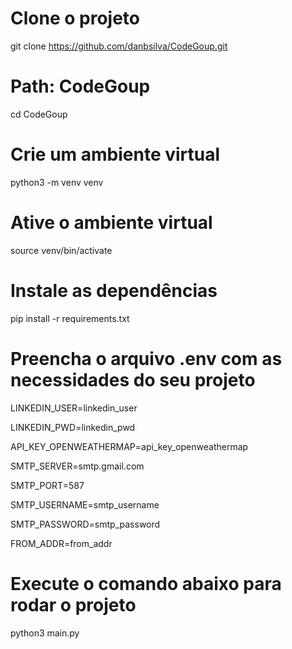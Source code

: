 # Clone o projeto
git clone https://github.com/danbsilva/CodeGoup.git

# Path: CodeGoup
cd CodeGoup 

# Crie um ambiente virtual
python3 -m venv venv

# Ative o ambiente virtual
source venv/bin/activate

# Instale as dependências
pip install -r requirements.txt

# Preencha o arquivo .env com as necessidades do seu projeto
LINKEDIN_USER=linkedin_user

LINKEDIN_PWD=linkedin_pwd

API_KEY_OPENWEATHERMAP=api_key_openweathermap

SMTP_SERVER=smtp.gmail.com

SMTP_PORT=587

SMTP_USERNAME=smtp_username

SMTP_PASSWORD=smtp_password

FROM_ADDR=from_addr

# Execute o comando abaixo para rodar o projeto
python3 main.py
